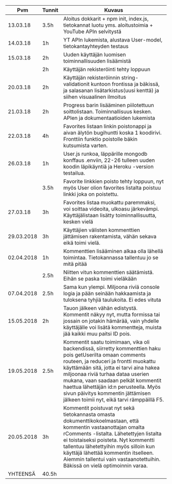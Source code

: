 | Pvm | Tunnit | Kuvaus
| ------- | ------- | -----
| 13.03.18 | 3.5h | Aloitus dokkarit + npm init, index.js, tietokannat luotu yms. aloitustoimia + YouTube APIn selvitystä
| 14.03.18 | 1h | YT APIn lukemista, alustava User-model, tietokantayhteyden testaus
| 15.03.18 | 2h | Uuden käyttäjän luomisen toiminnallisuuden lisäämistä
|  | 2h | Käyttäjän rekisteröinti tehty loppuun
| 20.03.18 | 2h | Käyttäjän rekisteröinnin string-validationit kuntoon frontissa ja bäkissä, ja salasanan lisätarkistus(uusi kenttä) ja siihen visuaalinen ilmoitus
| 21.03.18 | 2h | Progress barin lisääminen piilotettuun soittolistaan. Toiminnallisuus kesken. APIen ja dokumentaatioiden lukemista
| 22.03.18 | 4h | Favorites listaan linkin poistonappi ja aivan älytön bugihuntti koska 1 koodirivi. Fronttiin funktio poistolle bäkin kutsumista varten.
| 26.03.18 | 1h | User.js runkoa, läppärille mongodb konffaus .enviin, 22-26 tulleen uuden koodin läpikäyntiä ja Heroku -version testailua.
|   | 3.5h | Favorite linkkien poisto tehty loppuun, nyt myös User olion favorites listalta poistuu linkki joka on poistettu.
| 27.03.18 | 3h | Favorites listaa muokattu paremmaksi, voi soittaa videoita, ulkoasu järkevämpi. Käyttäjälistaan lisätty toiminnallisuutta, kesken vielä
| 29.03.2018 | 3h | Käyttäjien välisten kommenttien jättämisen rakentamista, vähän sekava eikä toimi vielä.
| 02.04.2018 | 1h | Kommenttien lisääminen alkaa olla lähellä toimintaa. Tietokannassa tallentuu jo se mitä pitää
|   | 2.5h | Niitten vitun kommenttien säätämistä. Eihän se paska toimi vieläkään
| 07.04.2018 | 2.5h | Sama kun ylempi. Miljoona riviä console logia ja pään seinään hakkaamista ja tuloksena tyhjiä taulukoita. Ei edes vituta
| 15.05.2018 | 2h | Tauon jälkeen vähän edistystä. Kommentit näkyy nyt, mutta formissa tai jossain on jotakin hämärää, vain yhdelle käyttäjälle voi lisätä kommentteja, muista jää kaikki muu paitsi ID pois.
| 19.05.2018 | 2.5h | Kommentit saatu toimimaan, vika oli backendissä, siirretty kommenttien haku pois getUserilta omaan comments routeen, ja reduceri ja frontti muokattu käyttämään sitä, jotta ei tarvi aina hakea miljoonaa riviä turhaa dataa userien mukana, vaan saadaan pelkät kommentit haettua lähettäjän id:n perusteella. Myös sivun päivitys kommentin jättämisen jälkeen toimii nyt, eikä tarvi rämppäillä F5.
| 20.05.2018 | 3h | Kommentit poistuvat nyt sekä tietokannasta omasta dokumenttikokoelmastaan, että kommentin vastaanottajan omalta rComments -listalta. Lähetettyjen listalta ei toistaiseksi poisteta. Nyt kommentti tallentuu lähetettyihin myös silloin kun käyttäjä lähettää kommentin itselleen. Aiemmin tallentui vain vastaanotettuihin. Bäkissä on vielä optimoinnin varaa.
 YHTEENSÄ | 40.5h |  
